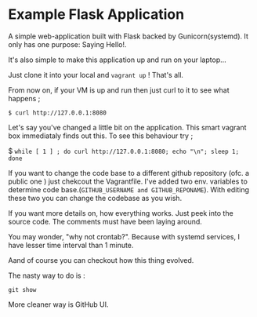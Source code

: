 
#  Example Flask Application

  

A simple web-application built with Flask backed by Gunicorn(systemd). It only has one purpose: Saying Hello!.

  

It's also simple to make this application up and run on your laptop...

Just clone it into your local and ```vagrant up``` ! That's all.

  

From now on, if your VM is up and run then just curl to it to see what happens ;

```$ curl http://127.0.0.1:8080```

  

Let's say you've changed a little bit on the application. This smart vagrant box immediataly finds out this. To see this behaviour try ;

  

$ ```while [ 1 ] ; do curl http://127.0.0.1:8080; echo "\n"; sleep 1; done ```

  

If you want to change the code base to a different github repository (ofc. a public one ) just chekcout the Vagrantfile. I've added two env. variables to determine code base.(```GITHUB_USERNAME and GITHUB_REPONAME```). With editing these two you can change the codebase as you wish.

  

If you want more details on, how everything works. Just peek into the source code. The comments must have been laying around.

  

You may wonder, "why not crontab?". Because with systemd services, I have lesser time interval than 1 minute.

  

Aand of course you can checkout how this thing evolved.

  

The nasty way to do is :

```git show ```

More cleaner way is GitHub UI.